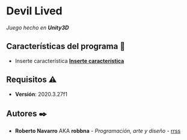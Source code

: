 # Devil Lived
_Juego hecho en **Unity3D**_

## Características del programa :wrench:
* Inserte característica [**Inserte característica**](https://docs.oracle.com/javase/7/docs/api/java/lang/Object.html)
## Requisitos :warning:
 * **Versión**: 2020.3.27f1
## Autores ✒️
* **Roberto Navarro** AKA **robbna** - *Programación, arte y diseño* - [rrss](https://linktr.ee/Robbna)
